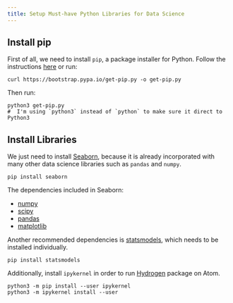```yaml
---
title: Setup Must-have Python Libraries for Data Science
---
```


## Install pip
First of all, we need to install `pip`, a package installer for Python. Follow the instructions [here](https://pip.pypa.io/en/stable/installing/) or run:

```shell
curl https://bootstrap.pypa.io/get-pip.py -o get-pip.py
```

Then run:

```shell
python3 get-pip.py
#  I'm using `python3` instead of `python` to make sure it direct to Python3
```

## Install Libraries
We just need to install [Seaborn](http://seaborn.pydata.org/installing.html), because it is already incorporated with many other data science libraries such as `pandas` and `numpy`.

```shell
pip install seaborn
```

The dependencies included in Seaborn:
- [numpy](https://numpy.org)
- [scipy](https://www.scipy.org)
- [pandas](http://pandas.pydata.org/)
- [matplotlib](https://matplotlib.org)

Another recommended dependencies is [statsmodels](https://www.statsmodels.org/stable/index.html), which needs to be installed individually.

```shell
pip install statsmodels
```

Additionally, install `ipykernel` in order to run [Hydrogen](https://atom.io/packages/hydrogen) package on Atom.

```shell
python3 -m pip install --user ipykernel
python3 -m ipykernel install --user
```
